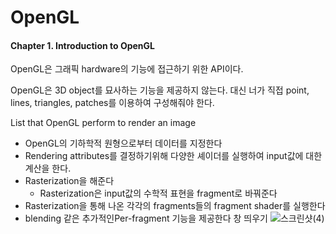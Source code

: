 # OpenGL

#### Chapter 1. Introduction to OpenGL

 OpenGL은 그래픽 hardware의 기능에 접근하기 위한 API이다.

 OpenGL은 3D object를 묘사하는 기능을 제공하지 않는다. 대신 너가 직접 point, lines, triangles, patches를 이용하여 구성해줘야 한다.

  List that OpenGL perform to render an image

- OpenGL의 기하학적 원형으로부터 데이터를 지정한다
- Rendering attributes를 결정하기위해 다양한 셰이더를 실행하여 input값에 대한 계산을 한다.
- Rasterization을 해준다
  - Rasterization은 input값의 수학적 표현을 fragment로 바꿔준다
- Rasterization을 통해 나온 각각의 fragments들의 fragment shader를 실행한다
- blending 같은 추가적인Per-fragment 기능을 제공한다
 창 띄우기
![스크린샷(4)](https://user-images.githubusercontent.com/50454395/149051964-0abb2b65-10a3-4f49-b692-2799d6803047.png)
